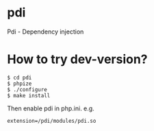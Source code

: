 # pdi
Pdi - Dependency injection

# How to try dev-version?

```
$ cd pdi
$ phpize
$ ./configure
$ make install
```

Then enable pdi in php.ini.
e.g.
```
extension=/pdi/modules/pdi.so
```

